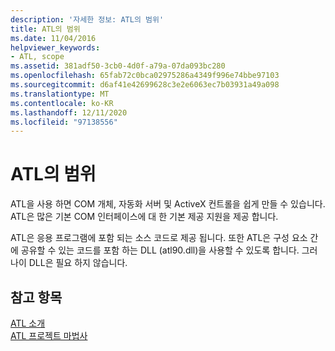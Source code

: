 ```yaml
---
description: '자세한 정보: ATL의 범위'
title: ATL의 범위
ms.date: 11/04/2016
helpviewer_keywords:
- ATL, scope
ms.assetid: 381adf50-3cb0-4d0f-a79a-07da093bc280
ms.openlocfilehash: 65fab72c0bca02975286a4349f996e74bbe97103
ms.sourcegitcommit: d6af41e42699628c3e2e6063ec7b03931a49a098
ms.translationtype: MT
ms.contentlocale: ko-KR
ms.lasthandoff: 12/11/2020
ms.locfileid: "97138556"
---
```

# <a name="scope-of-atl"></a>ATL의 범위

ATL을 사용 하면 COM 개체, 자동화 서버 및 ActiveX 컨트롤을 쉽게 만들 수 있습니다. ATL은 많은 기본 COM 인터페이스에 대 한 기본 제공 지원을 제공 합니다.

ATL은 응용 프로그램에 포함 되는 소스 코드로 제공 됩니다. 또한 ATL은 구성 요소 간에 공유할 수 있는 코드를 포함 하는 DLL (atl90.dll)을 사용할 수 있도록 합니다. 그러나이 DLL은 필요 하지 않습니다.

## <a name="see-also"></a>참고 항목

[ATL 소개](../atl/introduction-to-atl.md)<br/>
[ATL 프로젝트 마법사](../atl/reference/atl-project-wizard.md)
